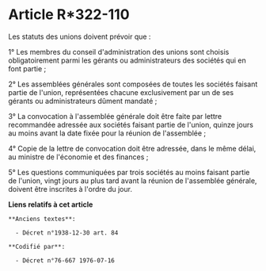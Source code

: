# Article R*322-110

Les statuts des unions doivent prévoir que :

1° Les membres du conseil d'administration des unions sont choisis obligatoirement parmi les gérants ou administrateurs des
sociétés qui en font partie ;

2° Les assemblées générales sont composées de toutes les sociétés faisant partie de l'union, représentées chacune
exclusivement par un de ses gérants ou administrateurs dûment mandaté ;

3° La convocation à l'assemblée générale doit être faite par lettre recommandée adressée aux sociétés faisant partie de
l'union, quinze jours au moins avant la date fixée pour la réunion de l'assemblée ;

4° Copie de la lettre de convocation doit être adressée, dans le même délai, au ministre de l'économie et des finances ;

5° Les questions communiquées par trois sociétés au moins faisant partie de l'union, vingt jours au plus tard avant la
réunion de l'assemblée générale, doivent être inscrites à l'ordre du jour.

**Liens relatifs à cet article**

	**Anciens textes**:

	  - Décret n°1938-12-30 art. 84

	**Codifié par**:

	  - Décret n°76-667 1976-07-16
